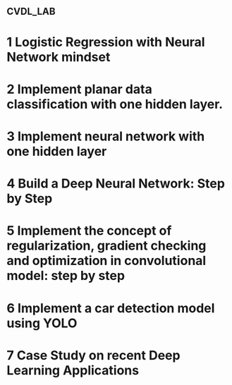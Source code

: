 ## CVDL_LAB <br>
# 1 Logistic Regression with Neural Network mindset <br>
# 2 Implement planar data classification with one hidden layer. <br>
# 3 Implement neural network with one hidden layer <br>
# 4 Build a Deep Neural Network: Step by Step <br>
# 5 Implement the concept of regularization, gradient checking and optimization in convolutional model: step by step <br>
# 6 Implement a car detection model using YOLO <br>
# 7 Case Study on recent Deep Learning Applications <br>
